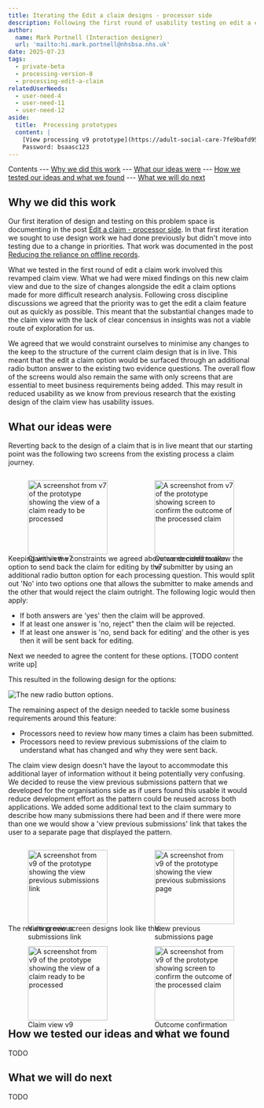 ```yaml
---
title: Iterating the Edit a claim designs - processor side
description: Following the first round of usability testing on edit a claim we returned to the drawing board for the next iteration.
author:
  name: Mark Portnell (Interaction designer)
  url: 'mailto:hi.mark.portnell@nhsbsa.nhs.uk'
date: 2025-07-23
tags:
  - private-beta
  - processing-version-8
  - processing-edit-a-claim
relatedUserNeeds:
  - user-need-4
  - user-need-11
  - user-need-12
aside:
  title:  Processing prototypes
  content: |
    [View processing v9 prototype](https://adult-social-care-7fe9bafd955a.herokuapp.com/processing/v9/) 
    Password: bsaasc123
---
```


Contents
--- [Why we did this work](#why-we-did-this-work)
--- [What our ideas were](#what-our-ideas-were)
--- [How we tested our ideas and what we found](#how-we-tested-our-ideas-and-what-we-found)
--- [What we will do next](#what-we-will-do-next)

## Why we did this work

Our first iteration of design and testing on this problem space is documenting in the post [Edit a claim - processor side](../edit-a-claim). In that first iteration we sought to use design work we had done previously but didn't move into testing due to a change in priorities. That work was documented in the post [Reducing the reliance on offline records](../claim-view-iteration). 

What we tested in the first round of edit a claim work involved this revamped claim view. What we had were mixed findings on this new claim view and due to the size of changes alongside the edit a claim options made for more difficult research analysis. Following cross discipline discussions we agreed that the priority was to get the edit a claim feature out as quickly as possible. This meant that the substantial changes made to the claim view with the lack of clear concensus in insights was not a viable route of exploration for us. 

We agreed that we would constraint ourselves to minimise any changes to the keep to the structure of the current claim design that is in live. This meant that the edit a claim option would be surfaced through an additional radio button answer to the existing two evidence questions. The overall flow of the screens would also remain the same with only screens that are essential to meet business requirements being added. This may result in reduced usability as we know from previous research that the existing design of the claim view has usability issues. 

## What our ideas were

Reverting back to the design of a claim that is in live meant that our starting point was the following two screens from the existing process a claim journey.

<div style="display: flex; flex-wrap: wrap; gap: 1rem;">
  <div style="flex: 1; max-width: 48%;">
    <figure>
      <img src="claim-view-past.png" alt="A screenshot from v7 of the prototype showing the view of a claim ready to be processed" style="width: 100%; height: auto;">
      <figcaption>Claim view v7</figcaption>
    </figure>
  </div>
  <div style="flex: 1; max-width: 48%;">
    <figure>
      <img src="confirm-outcome-past.png" alt="A screenshot from v7 of the prototype showing screen to confirm the outcome of the processed claim" style="width: 100%; height: auto;">
      <figcaption>Outcome confirmation v7</figcaption>
    </figure>
  </div>
</div>

Keeping within the constraints we agreed above we decided to allow the option to send back the claim for editing by the submitter by using an additional radio button option for each processing question. This would split out 'No' into two options one that allows the submitter to make amends and the other that would reject the claim outright. The following logic would then apply:
- If both answers are 'yes' then the claim will be approved. 
- If at least one answer is 'no, reject" then the claim will be rejected. 
- If at least one answer is 'no, send back for editing' and the other is yes then it will be sent back for editing. 

Next we needed to agree the content for these options. [TODO content write up]

This resulted in the following design for the options:

![The new radio button options.](radio-options.png "A screenshot from v9 of the processing prototype that shows the new radio button options.")

The remaining aspect of the design needed to tackle some business requirements around this feature:
- Processors need to review how many times a claim has been submitted.
- Processors need to review previous submissions of the claim to understand what has changed and why they were sent back.

The claim view design doesn't have the layout to accommodate this additional layer of information without it being potentially very confusing. We decided to reuse the view previous submissions pattern that we developed for the organisations side as if users found this usable it would reduce development effort as the pattern could be reused across both applications. We added some additional text to the claim summary to describe how many submissions there had been and if there were more than one we would show a 'view previous submissions' link that takes the user to a separate page that displayed the pattern.

<div style="display: flex; flex-wrap: wrap; gap: 1rem;">
  <div style="flex: 1; max-width: 48%;">
    <figure>
      <img src="view-previous-submissions-link.png" alt="A screenshot from v9 of the prototype showing the view previous submissions link" style="width: 100%; height: auto;">
      <figcaption>View previous submissions link</figcaption>
    </figure>
  </div>
  <div style="flex: 1; max-width: 48%;">
    <figure>
      <img src="view-previous-submissions-page.png" alt="A screenshot from v9 of the prototype showing the view previous submissions page" style="width: 100%; height: auto;">
      <figcaption>View previous submissions page</figcaption>
    </figure>
  </div>
</div>

The resulting new screen designs look like this:

<div style="display: flex; flex-wrap: wrap; gap: 1rem;">
  <div style="flex: 1; max-width: 48%;">
    <figure>
      <img src="claim-view-new.png" alt="A screenshot from v9 of the prototype showing the view of a claim ready to be processed" style="width: 100%; height: auto;">
      <figcaption>Claim view v9</figcaption>
    </figure>
  </div>
  <div style="flex: 1; max-width: 48%;">
    <figure>
      <img src="confirm-outcome-new.png" alt="A screenshot from v9 of the prototype showing screen to confirm the outcome of the processed claim" style="width: 100%; height: auto;">
      <figcaption>Outcome confirmation v9</figcaption>
    </figure>
  </div>
</div>

## How we tested our ideas and what we found

TODO

## What we will do next

TODO
